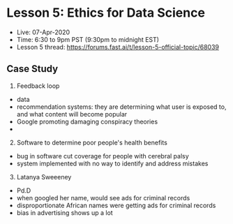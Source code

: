 # Lesson 5:  Ethics for Data Science
- Live:  07-Apr-2020
- Time: 6:30 to 9pm PST  (9:30pm to midnight EST)
- Lesson 5 thread:  https://forums.fast.ai/t/lesson-5-official-topic/68039


## Case Study
1. Feedback loop
- data
- recommendation systems: they are determining what user is exposed to, and what content will become popular
- Google  promoting damaging conspiracy theories
- 
2. Software to determine poor people's health benefits
- bug in software cut coverage for people with cerebral palsy
- system implemented with no way to identify and address mistakes
3.  Latanya Sweeeney
- Pd.D
- when googled her name, would see ads for criminal records
- disproportionate African names were getting ads for criminal records
- bias in advertising shows up a lot

